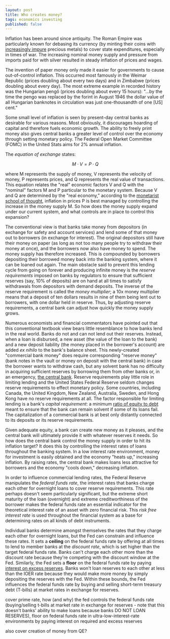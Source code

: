 ```yaml
---
layout: post
title: Who creates money?
tags: economics investing
published: false
---
```


Inflation has been around since antiquity. The Roman Empire was particularly known for debasing its currency (by minting their coins with [increasingly impure](https://upload.wikimedia.org/wikipedia/commons/8/81/Fineness_of_early_Roman_Imperial_silver_coins.png) precious metals) to cover state expenditures, especially in times of war. The increasing nominal money supply and pressure from imports paid for with silver resulted in steady inflation of prices and wages.

The invention of paper money only made it easier for governments to cause out-of-control inflation. This occurred most famously in the Weimar Republic (prices doubling about every two days) and in Zimbabwe (prices doubling about every day). The most extreme example in recorded history was the Hungarian pengő (prices doubling about every 15 hours): "...by the time the pengo was replaced by the forint in August 1946 the dollar value of all Hungarian banknotes in circulation was just one-thousandth of one \[US] cent."

Some small level of inflation is seen by present-day central banks as desirable for various reasons. Most obviously, it discourages hoarding of capital and therefore fuels economic growth. The ability to freely print money also gives central banks a greater level of control over the economy through setting monetary policy. The Federal Open Market Committee (FOMC) in the United Stats aims for 2% annual inflation.

The *equation of exchange* states:

$$M \cdot V = P \cdot Q$$

where M represents the supply of money, V represents the velocity of money, P represents prices, and Q represents the real value of transactions. This equation relates the "real" economic factors V and Q with the "nominal" factors M and P particular to the monetary system. Because V and Q are determined by the "real economy," according to the [monetarist school of thought](https://en.wikipedia.org/wiki/Monetarism), inflation in prices P is best managed by controlling the increase in the money supply M. So how does the money supply expand under our current system, and what controls are in place to control this expansion?

The conventional view is that banks take money from depositors (in exchange for safety and account services) and lend some of that money out to borrowers (in exchange for interest). The original depositors still have their money on paper (as long as not too many people try to withdraw their money at once), and the borrowers now also have money to spend. The money supply has therefore increased. This is compounded by borrowers depositing their borrowed money back into the banking system, where it can be loaned out again. The main obstacle said to prevent this lending cycle from going on forever and producing infinite money is the *reserve requirements* imposed on banks by regulators to ensure that sufficient reserves (say, 10% of deposits) are on hand at all times to satisfy withdrawals from depositors with demand deposits. The inverse of the reserve requirement is called the *money multiplier*; a 10x money multiplier means that a deposit of ten dollars results in nine of them being lent out to borrowers, with one dollar held in reserve. Thus, by adjusting reserve requirements, a central bank can adjust how quickly the money supply grows.

Numerous economists and financial commentators have pointed out that this conventional textbook view bears little resemblance to how banks lend in the real world. Banks do not and can not lend out their reserves. Instead, when a loan is disbursed, a new asset (the value of the loan to the bank) and a new deposit liability (the money placed in the borrower's account) are added *ex nihilo* to the bank's balance sheet. This newly-created "commercial bank money" does require corresponding "reserve money" (bank notes in the vault or money on deposit with the central bank) in case the borrower wants to withdraw cash, but any solvent bank has no difficulty in acquiring sufficient reserves by borrowing them from other banks or, in an emergency, [the central bank](https://en.wikipedia.org/wiki/Lender_of_last_resort). Reserve requirements play little role in limiting lending and the United States Federal Reserve seldom changes reserve requirements to effect monetary policy. Some countries, including Canada, the United Kingdom, New Zealand, Australia, Sweden, and Hong Kong have no reserve requirements at all. The factor responsible for limiting lending is a bank's *capital requirement*: a minimum [ratio of equity to debt](https://en.wikipedia.org/wiki/Capital_adequacy_ratio) meant to ensure that the bank can remain solvent if some of its loans fail. The capitalization of a commercial bank is at best only distantly connected to its deposits or its reserve requirements. 

Given adequate equity, a bank can create new money as it pleases, and the central bank will ultimately provide it with whatever reserves it needs. So how does the central bank control the money supply in order to hit its inflation target? It does this by controlling the interest rates of loans throughout the banking system. In a low interest rate environment, money for investment is easily obtained and the economy "heats up," increasing inflation. By raising rates, the central bank makes loans less attractive for borrowers and the economy "cools down," decreasing inflation. 

In order to influence commercial lending rates, the Federal Reserve manipulates the *federal funds rate*, the interest rates that banks charge each other for overnight loans to cover reserve requirements. This rate perhaps doesn't seem particularly significant, but the extreme short maturity of the loan (overnight) and extreme creditworthiness of the borrower makes the federal funds rate an essential indicator for the theoretical interest rate of an asset with zero financial risk. This *risk free interest rate* is used throughout the financial system as a base for determining rates on all kinds of debt instruments. 

Individual banks determine amongst themselves the rates that they charge each other for overnight loans, but the Fed can constrain and influence these rates. It sets a **ceiling** on the federal funds rate by offering at all times to lend to member banks at the *discount rate*, which is set higher than the target federal funds rate. Banks can't charge each other more than the discount rate because they're competing with the discount window at the Fed. Similarly, the Fed sets a **floor** on the federal funds rate by paying [interest on excess reserves](https://www.federalreserve.gov/monetarypolicy/reqresbalances.htm). Banks won't loan reserves to each other at less than the IOER rate because they would make more money by simply depositing the reserves with the Fed. Within these bounds, the Fed influences the federal funds rate by buying and selling short-term treasury debt (T-bills) at market rates in exchange for reserves.



cover prime rate, how (and why) the fed controls the federal funds rate (buying/selling t-bills at market rate in exchange for reserves - note that this doesn't banks' ability to make loans because banks DO NOT LOAN RESERVES), floor on federal funds rate in ultra-low-interest-rate environments by paying interest on required and excess reserves

also cover creation of money from QE?
